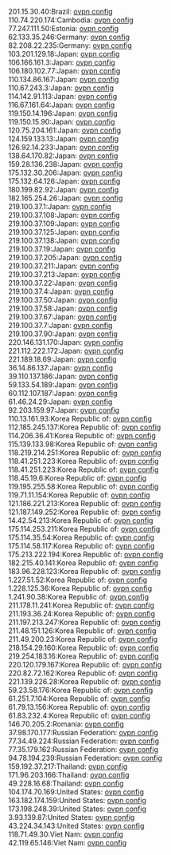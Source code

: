 201.15.30.40:Brazil: [ovpn config](vpn/201_15_30_40.ovpn)  
110.74.220.174:Cambodia: [ovpn config](vpn/110_74_220_174.ovpn)  
77.247.111.50:Estonia: [ovpn config](vpn/77_247_111_50.ovpn)  
62.133.35.246:Germany: [ovpn config](vpn/62_133_35_246.ovpn)  
82.208.22.235:Germany: [ovpn config](vpn/82_208_22_235.ovpn)  
103.201.129.18:Japan: [ovpn config](vpn/103_201_129_18.ovpn)  
106.166.161.3:Japan: [ovpn config](vpn/106_166_161_3.ovpn)  
106.180.102.77:Japan: [ovpn config](vpn/106_180_102_77.ovpn)  
110.134.86.167:Japan: [ovpn config](vpn/110_134_86_167.ovpn)  
110.67.243.3:Japan: [ovpn config](vpn/110_67_243_3.ovpn)  
114.142.91.113:Japan: [ovpn config](vpn/114_142_91_113.ovpn)  
116.67.161.64:Japan: [ovpn config](vpn/116_67_161_64.ovpn)  
119.150.14.196:Japan: [ovpn config](vpn/119_150_14_196.ovpn)  
119.150.15.90:Japan: [ovpn config](vpn/119_150_15_90.ovpn)  
120.75.204.161:Japan: [ovpn config](vpn/120_75_204_161.ovpn)  
124.159.133.13:Japan: [ovpn config](vpn/124_159_133_13.ovpn)  
126.92.14.233:Japan: [ovpn config](vpn/126_92_14_233.ovpn)  
138.64.170.82:Japan: [ovpn config](vpn/138_64_170_82.ovpn)  
159.28.136.238:Japan: [ovpn config](vpn/159_28_136_238.ovpn)  
175.132.30.206:Japan: [ovpn config](vpn/175_132_30_206.ovpn)  
175.132.64.126:Japan: [ovpn config](vpn/175_132_64_126.ovpn)  
180.199.82.92:Japan: [ovpn config](vpn/180_199_82_92.ovpn)  
182.165.254.26:Japan: [ovpn config](vpn/182_165_254_26.ovpn)  
219.100.37.1:Japan: [ovpn config](vpn/219_100_37_1.ovpn)  
219.100.37.108:Japan: [ovpn config](vpn/219_100_37_108.ovpn)  
219.100.37.109:Japan: [ovpn config](vpn/219_100_37_109.ovpn)  
219.100.37.125:Japan: [ovpn config](vpn/219_100_37_125.ovpn)  
219.100.37.138:Japan: [ovpn config](vpn/219_100_37_138.ovpn)  
219.100.37.19:Japan: [ovpn config](vpn/219_100_37_19.ovpn)  
219.100.37.205:Japan: [ovpn config](vpn/219_100_37_205.ovpn)  
219.100.37.211:Japan: [ovpn config](vpn/219_100_37_211.ovpn)  
219.100.37.213:Japan: [ovpn config](vpn/219_100_37_213.ovpn)  
219.100.37.22:Japan: [ovpn config](vpn/219_100_37_22.ovpn)  
219.100.37.4:Japan: [ovpn config](vpn/219_100_37_4.ovpn)  
219.100.37.50:Japan: [ovpn config](vpn/219_100_37_50.ovpn)  
219.100.37.58:Japan: [ovpn config](vpn/219_100_37_58.ovpn)  
219.100.37.67:Japan: [ovpn config](vpn/219_100_37_67.ovpn)  
219.100.37.7:Japan: [ovpn config](vpn/219_100_37_7.ovpn)  
219.100.37.90:Japan: [ovpn config](vpn/219_100_37_90.ovpn)  
220.146.131.170:Japan: [ovpn config](vpn/220_146_131_170.ovpn)  
221.112.222.172:Japan: [ovpn config](vpn/221_112_222_172.ovpn)  
221.189.18.69:Japan: [ovpn config](vpn/221_189_18_69.ovpn)  
36.14.86.137:Japan: [ovpn config](vpn/36_14_86_137.ovpn)  
39.110.137.186:Japan: [ovpn config](vpn/39_110_137_186.ovpn)  
59.133.54.189:Japan: [ovpn config](vpn/59_133_54_189.ovpn)  
60.112.107.187:Japan: [ovpn config](vpn/60_112_107_187.ovpn)  
61.46.24.29:Japan: [ovpn config](vpn/61_46_24_29.ovpn)  
92.203.159.97:Japan: [ovpn config](vpn/92_203_159_97.ovpn)  
110.13.161.93:Korea Republic of: [ovpn config](vpn/110_13_161_93.ovpn)  
112.185.245.137:Korea Republic of: [ovpn config](vpn/112_185_245_137.ovpn)  
114.206.36.41:Korea Republic of: [ovpn config](vpn/114_206_36_41.ovpn)  
115.139.133.98:Korea Republic of: [ovpn config](vpn/115_139_133_98.ovpn)  
118.219.214.251:Korea Republic of: [ovpn config](vpn/118_219_214_251.ovpn)  
118.41.251.223:Korea Republic of: [ovpn config](vpn/118_41_251_223.ovpn)  
118.41.251.223:Korea Republic of: [ovpn config](vpn/118_41_251_223.ovpn)  
118.45.19.6:Korea Republic of: [ovpn config](vpn/118_45_19_6.ovpn)  
119.195.255.58:Korea Republic of: [ovpn config](vpn/119_195_255_58.ovpn)  
119.71.11.154:Korea Republic of: [ovpn config](vpn/119_71_11_154.ovpn)  
121.186.221.213:Korea Republic of: [ovpn config](vpn/121_186_221_213.ovpn)  
121.187.149.252:Korea Republic of: [ovpn config](vpn/121_187_149_252.ovpn)  
14.42.54.213:Korea Republic of: [ovpn config](vpn/14_42_54_213.ovpn)  
175.114.253.211:Korea Republic of: [ovpn config](vpn/175_114_253_211.ovpn)  
175.114.35.54:Korea Republic of: [ovpn config](vpn/175_114_35_54.ovpn)  
175.114.58.117:Korea Republic of: [ovpn config](vpn/175_114_58_117.ovpn)  
175.213.222.194:Korea Republic of: [ovpn config](vpn/175_213_222_194.ovpn)  
182.215.40.141:Korea Republic of: [ovpn config](vpn/182_215_40_141.ovpn)  
183.96.228.123:Korea Republic of: [ovpn config](vpn/183_96_228_123.ovpn)  
1.227.51.52:Korea Republic of: [ovpn config](vpn/1_227_51_52.ovpn)  
1.228.125.36:Korea Republic of: [ovpn config](vpn/1_228_125_36.ovpn)  
1.241.90.38:Korea Republic of: [ovpn config](vpn/1_241_90_38.ovpn)  
211.178.11.241:Korea Republic of: [ovpn config](vpn/211_178_11_241.ovpn)  
211.193.36.24:Korea Republic of: [ovpn config](vpn/211_193_36_24.ovpn)  
211.197.213.247:Korea Republic of: [ovpn config](vpn/211_197_213_247.ovpn)  
211.48.151.126:Korea Republic of: [ovpn config](vpn/211_48_151_126.ovpn)  
211.49.200.23:Korea Republic of: [ovpn config](vpn/211_49_200_23.ovpn)  
218.154.29.160:Korea Republic of: [ovpn config](vpn/218_154_29_160.ovpn)  
219.254.183.16:Korea Republic of: [ovpn config](vpn/219_254_183_16.ovpn)  
220.120.179.167:Korea Republic of: [ovpn config](vpn/220_120_179_167.ovpn)  
220.82.72.162:Korea Republic of: [ovpn config](vpn/220_82_72_162.ovpn)  
221.139.226.28:Korea Republic of: [ovpn config](vpn/221_139_226_28.ovpn)  
59.23.58.176:Korea Republic of: [ovpn config](vpn/59_23_58_176.ovpn)  
61.251.7.104:Korea Republic of: [ovpn config](vpn/61_251_7_104.ovpn)  
61.79.13.156:Korea Republic of: [ovpn config](vpn/61_79_13_156.ovpn)  
61.83.232.4:Korea Republic of: [ovpn config](vpn/61_83_232_4.ovpn)  
146.70.205.2:Romania: [ovpn config](vpn/146_70_205_2.ovpn)  
37.98.170.177:Russian Federation: [ovpn config](vpn/37_98_170_177.ovpn)  
77.34.49.224:Russian Federation: [ovpn config](vpn/77_34_49_224.ovpn)  
77.35.179.162:Russian Federation: [ovpn config](vpn/77_35_179_162.ovpn)  
94.78.194.239:Russian Federation: [ovpn config](vpn/94_78_194_239.ovpn)  
159.192.37.217:Thailand: [ovpn config](vpn/159_192_37_217.ovpn)  
171.96.203.166:Thailand: [ovpn config](vpn/171_96_203_166.ovpn)  
49.228.16.68:Thailand: [ovpn config](vpn/49_228_16_68.ovpn)  
104.174.70.169:United States: [ovpn config](vpn/104_174_70_169.ovpn)  
163.182.174.159:United States: [ovpn config](vpn/163_182_174_159.ovpn)  
173.198.248.39:United States: [ovpn config](vpn/173_198_248_39.ovpn)  
3.93.139.87:United States: [ovpn config](vpn/3_93_139_87.ovpn)  
43.224.34.143:United States: [ovpn config](vpn/43_224_34_143.ovpn)  
118.71.49.30:Viet Nam: [ovpn config](vpn/118_71_49_30.ovpn)  
42.119.65.146:Viet Nam: [ovpn config](vpn/42_119_65_146.ovpn)  
